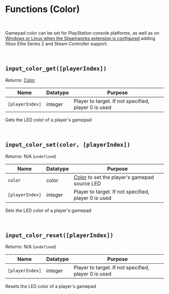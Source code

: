 # Functions (Color)

&nbsp;

Gamepad color can be set for PlayStation console platforms, as well as on [Windows or Linux when the Steamworks extension is configured](Steamworks.md) adding Xbox Elite Series 2 and Steam Controller support.

&nbsp;

## `input_color_get([playerIndex])`

*Returns:* [Color](https://manual.yoyogames.com/GameMaker_Language/GML_Reference/Drawing/Colour_And_Alpha/Colour_And_Alpha.htm)

|Name           |Datatype           |Purpose                                               |
|---------------|-------------------|------------------------------------------------------|
|`[playerIndex]`|integer            |Player to target. If not specified, player 0 is used  |

Gets the LED color of a player's gamepad

&nbsp;

## `input_color_set(color, [playerIndex])`

*Returns:* N/A (`undefined`)

|Name           |Datatype           |Purpose                                               |
|---------------|-------------------|------------------------------------------------------|
|`color`        |color              |[Color](https://manual.yoyogames.com/GameMaker_Language/GML_Reference/Drawing/Colour_And_Alpha/Colour_And_Alpha.htm) to set the player's gamepad source LED |
|`[playerIndex]`|integer            |Player to target. If not specified, player 0 is used  |

Sets the LED color of a player's gamepad

&nbsp;

## `input_color_reset([playerIndex])`

*Returns:* N/A (`undefined`)

|Name           |Datatype           |Purpose                                             |
|---------------|-------------------|----------------------------------------------------|
|`[playerIndex]`|integer            |Player to target. If not specified, player 0 is used|

Resets the LED color of a player's gamepad

&nbsp;
